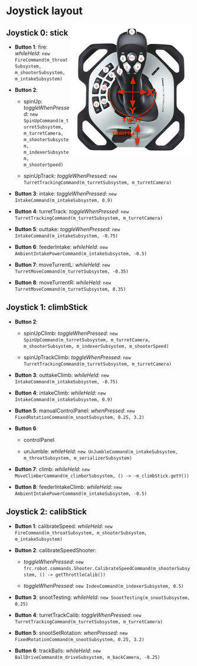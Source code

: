 # Joystick layout

<img align="right" src="Joystick.png">

## Joystick 0: stick

* __Button 1__: fire: _whileHeld_: ```new FireCommand(m_throatSubsystem, m_shooterSubsystem, m_intakeSubsystem)```

* __Button 2__:

  * spinUp: _toggleWhenPressed_: ```new SpinUpCommand(m_turretSubsystem, m_turretCamera, m_shooterSubsystem, m_indexerSubsystem, m_shooterSpeed)```

  * spinUpTrack: _toggleWhenPressed_: ```new TurretTrackingCommand(m_turretSubsystem, m_turretCamera)```

* __Button 3__: intake: _toggleWhenPressed_: ```new IntakeCommand(m_intakeSubsystem, 0.9)```

* __Button 4__: turretTrack: _toggleWhenPressed_: ```new TurretTrackingCommand(m_turretSubsystem, m_turretCamera)```

* __Button 5__: outtake: _toggleWhenPressed_: ```new IntakeCommand(m_intakeSubsystem, -0.75)```

* __Button 6__: feederIntake: _whileHeld_: ```new AmbientIntakePowerCommand(m_intakeSubsystem, -0.5)```

* __Button 7__: moveTurrentL: _whileHeld_: ```new TurretMoveCommand(m_turretSubsystem, -0.35)```

* __Button 8__: moveTurrentR: _whileHeld_: ```new TurretMoveCommand(m_turretSubsystem, 0.35)```

## Joystick 1: climbStick

* __Button 2__:

  * spinUpClimb: _toggleWhenPressed_: ```new SpinUpCommand(m_turretSubsystem, m_turretCamera, m_shooterSubsystem, m_indexerSubsystem, m_shooterSpeed)```

  * spinUpTrackClimb: _toggleWhenPressed_: ```new TurretTrackingCommand(m_turretSubsystem, m_turretCamera)```

* __Button 3__: outtakeClimb: _whileHeld_: ```new IntakeCommand(m_intakeSubsystem, -0.75)```

* __Button 4__: intakeClimb: _whileHeld_: ```new IntakeCommand(m_intakeSubsystem, 0.9)```

* __Button 5__: manualControlPanel: _whenPressed_: ```new FixedRotationCommand(m_snootSubsystem, 0.25, 3.2)```

* __Button 6__:

  * controlPanel

  * unJumble: _whileHeld_: ```new UnJumbleCommand(m_intakeSubsystem, m_throatSubsystem, m_serializerSubsystem)```

* __Button 7__: climb: _whileHeld_: ```new MoveClimberCommand(m_climberSubsystem, () -> -m_climbStick.getY())```

* __Button 8__: feederIntakeClimb: _whileHeld_: ```new AmbientIntakePowerCommand(m_intakeSubsystem, -0.5)```

## Joystick 2: calibStick

* __Button 1__: calibrateSpeed: _whileHeld_: ```new FireCommand(m_throatSubsystem, m_shooterSubsystem, m_intakeSubsystem)```

* __Button 2__: calibrateSpeedShooter:

  * _toggleWhenPressed_: ```new frc.robot.commands.Shooter.CalibrateSpeedCommand(m_shooterSubsystem, () -> getThrottleCalib())```

  * _toggleWhenPressed_: ```new IndexCommand(m_indexerSubsystem, 0.5)```

* __Button 3__: snootTesting: _whileHeld_: ```new SnootTesting(m_snootSubsystem, 0.25)```

* __Button 4__: turretTrackCalib: _toggleWhenPressed_: ```new TurretTrackingCommand(m_turretSubsystem, m_turretCamera)```

* __Button 5__: snootSetRotation: _whenPressed_: ```new FixedRotationCommand(m_snootSubsystem, 0.25, 3.2)```

* __Button 6__: trackBalls: _whileHeld_: ```new BallDriveCommand(m_driveSubsystem, m_backCamera, -0.25)```

